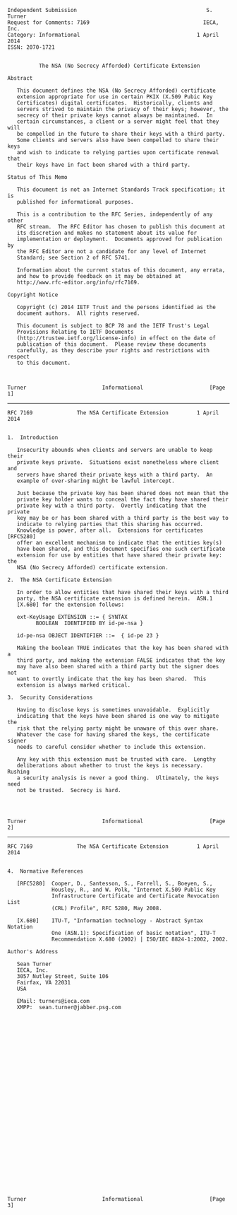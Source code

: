     Independent Submission                                         S. Turner
    Request for Comments: 7169                                    IECA, Inc.
    Category: Informational                                     1 April 2014
    ISSN: 2070-1721


              The NSA (No Secrecy Afforded) Certificate Extension

    Abstract

       This document defines the NSA (No Secrecy Afforded) certificate
       extension appropriate for use in certain PKIX (X.509 Pubic Key
       Certificates) digital certificates.  Historically, clients and
       servers strived to maintain the privacy of their keys; however, the
       secrecy of their private keys cannot always be maintained.  In
       certain circumstances, a client or a server might feel that they will
       be compelled in the future to share their keys with a third party.
       Some clients and servers also have been compelled to share their keys
       and wish to indicate to relying parties upon certificate renewal that
       their keys have in fact been shared with a third party.

    Status of This Memo

       This document is not an Internet Standards Track specification; it is
       published for informational purposes.

       This is a contribution to the RFC Series, independently of any other
       RFC stream.  The RFC Editor has chosen to publish this document at
       its discretion and makes no statement about its value for
       implementation or deployment.  Documents approved for publication by
       the RFC Editor are not a candidate for any level of Internet
       Standard; see Section 2 of RFC 5741.

       Information about the current status of this document, any errata,
       and how to provide feedback on it may be obtained at
       http://www.rfc-editor.org/info/rfc7169.

    Copyright Notice

       Copyright (c) 2014 IETF Trust and the persons identified as the
       document authors.  All rights reserved.

       This document is subject to BCP 78 and the IETF Trust's Legal
       Provisions Relating to IETF Documents
       (http://trustee.ietf.org/license-info) in effect on the date of
       publication of this document.  Please review these documents
       carefully, as they describe your rights and restrictions with respect
       to this document.



    Turner                        Informational                     [Page 1]

------------------------------------------------------------------------

``` newpage
RFC 7169              The NSA Certificate Extension         1 April 2014


1.  Introduction

   Insecurity abounds when clients and servers are unable to keep their
   private keys private.  Situations exist nonetheless where client and
   servers have shared their private keys with a third party.  An
   example of over-sharing might be lawful intercept.

   Just because the private key has been shared does not mean that the
   private key holder wants to conceal the fact they have shared their
   private key with a third party.  Overtly indicating that the private
   key may be or has been shared with a third party is the best way to
   indicate to relying parties that this sharing has occurred.
   Knowledge is power, after all.  Extensions for certificates [RFC5280]
   offer an excellent mechanism to indicate that the entities key(s)
   have been shared, and this document specifies one such certificate
   extension for use by entities that have shared their private key: the
   NSA (No Secrecy Afforded) certificate extension.

2.  The NSA Certificate Extension

   In order to allow entities that have shared their keys with a third
   party, the NSA certificate extension is defined herein.  ASN.1
   [X.680] for the extension follows:

   ext-KeyUsage EXTENSION ::= { SYNTAX
         BOOLEAN  IDENTIFIED BY id-pe-nsa }

   id-pe-nsa OBJECT IDENTIFIER ::=  { id-pe 23 }

   Making the boolean TRUE indicates that the key has been shared with a
   third party, and making the extension FALSE indicates that the key
   may have also been shared with a third party but the signer does not
   want to overtly indicate that the key has been shared.  This
   extension is always marked critical.

3.  Security Considerations

   Having to disclose keys is sometimes unavoidable.  Explicitly
   indicating that the keys have been shared is one way to mitigate the
   risk that the relying party might be unaware of this over share.
   Whatever the case for having shared the keys, the certificate signer
   needs to careful consider whether to include this extension.

   Any key with this extension must be trusted with care.  Lengthy
   deliberations about whether to trust the keys is necessary.  Rushing
   a security analysis is never a good thing.  Ultimately, the keys need
   not be trusted.  Secrecy is hard.




Turner                        Informational                     [Page 2]
```

------------------------------------------------------------------------

``` newpage
RFC 7169              The NSA Certificate Extension         1 April 2014


4.  Normative References

   [RFC5280]  Cooper, D., Santesson, S., Farrell, S., Boeyen, S.,
              Housley, R., and W. Polk, "Internet X.509 Public Key
              Infrastructure Certificate and Certificate Revocation List
              (CRL) Profile", RFC 5280, May 2008.

   [X.680]    ITU-T, "Information technology - Abstract Syntax Notation
              One (ASN.1): Specification of basic notation", ITU-T
              Recommendation X.680 (2002) | ISO/IEC 8824-1:2002, 2002.

Author's Address

   Sean Turner
   IECA, Inc.
   3057 Nutley Street, Suite 106
   Fairfax, VA 22031
   USA

   EMail: turners@ieca.com
   XMPP:  sean.turner@jabber.psg.com






























Turner                        Informational                     [Page 3]
```
